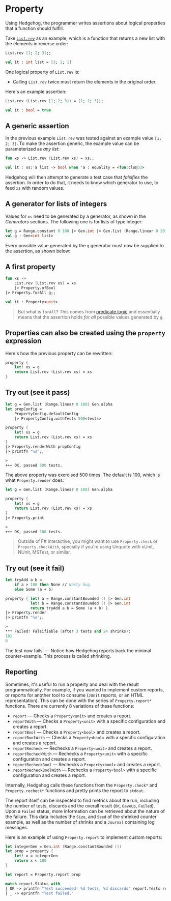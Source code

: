 # Property

Using Hedgehog, the programmer writes assertions about logical properties that a function should fulfill.

Take [`List.rev`](https://msdn.microsoft.com/visualfsharpdocs/conceptual/list.rev%5b%27t%5d-function-%5bfsharp%5d) as an example, which is a function that returns a new list with the elements in reverse order:

```fs
List.rev [1; 2; 3];;

val it : int list = [3; 2; 1]
```

One logical property of `List.rev` is:

* Calling `List.rev` twice must return the elements in the original order.

Here's an example assertion:

```fs
List.rev (List.rev [1; 2; 3]) = [1; 2; 3];;

val it : bool = true
```

## A generic assertion

In the previous example `List.rev` was tested against an example value `[1; 2; 3]`. To make the assertion generic, the example value can be parameterized as *any list*:

```fs
fun xs -> List.rev (List.rev xs) = xs;;

val it : xs:'a list -> bool when 'a : equality = <fun:clo@33>
```

Hedgehog will then attempt to generate a test case that *falsifies* the assertion. In order to do that, it needs to know which generator to use, to feed `xs` with random values.

## A generator for lists of integers

Values for `xs` need to be generated by a generator, as shown in the *Generators* sections. The following one is for lists of type integer:

```fs
let g = Range.constant 0 100 |> Gen.int |> Gen.list (Range.linear 0 20);;
val g : Gen<int list>
```

Every possible value generated by the `g` generator must now be supplied to the assertion, as shown below:

## A first property

```fs
fun xs ->
    List.rev (List.rev xs) = xs
    |> Property.ofBool
|> Property.forAll g;;

val it : Property<unit>
```

>But what is `forAll`? This comes from [predicate logic](https://en.wikipedia.org/wiki/Universal_quantification) and essentially means that the assertion holds *for all* possible values generated by `g`.

## Properties can also be created using the `property` expression

Here's how the previous property can be rewritten:

```fs
property {
    let! xs = g
    return List.rev (List.rev xs) = xs
}
```

## Try out (see it pass)

```fs
let g = Gen.list (Range.linear 0 100) Gen.alpha
let propConfig =
    PropertyConfig.defaultConfig
    |> PropertyConfig.withTests 500<tests>

property {
    let! xs = g
    return List.rev (List.rev xs) = xs
}
|> Property.renderWith propConfig
|> printfn "%s";;

>
+++ OK, passed 500 tests.

```

The above property was exercised 500 times. The default is 100, which is what `Property.render` does:

```fs
let g = Gen.list (Range.linear 0 100) Gen.alpha

property {
    let! xs = g
    return List.rev (List.rev xs) = xs
}
|> Property.print

>
+++ OK, passed 100 tests.

```

>Outside of F# Interactive, you might want to use `Property.check` or `Property.checkWith`, specially if you're using Unquote with xUnit, NUnit, MSTest, or similar.

## Try out (see it fail)

```fs
let tryAdd a b =
    if a > 100 then None // Nasty bug.
    else Some (a + b)

property { let! a = Range.constantBounded () |> Gen.int
           let! b = Range.constantBounded () |> Gen.int
           return tryAdd a b = Some (a + b) }
|> Property.render
|> printfn "%s";;

>
*** Failed! Falsifiable (after 3 tests and 24 shrinks):
101
0

```

The test now fails. — Notice how Hedgehog reports back the minimal counter-example. This process is called shrinking.

## Reporting

Sometimes, it's useful to run a property and deal with the result programmatically. For example, if you wanted to
implement custom reports, or reports for another tool to consume (`JUnit` reports, or an HTML representation). This can
be done with the series of `Property.report*` functions. There are currently 8 variations of these functions:

- `report` &mdash; Checks a `Property<unit>` and creates a report.
- `reportWith` &mdash; Checks a `Property<unit>` with a specific configuration and creates a report.
- `reportBool` &mdash; Checks a `Property<bool>` and creates a report.
- `reportBoolWith` &mdash; Checks a `Property<bool>` with a specific configuration and creates a report.
- `reportRecheck` &mdash; Rechecks a `Property<unit>` and creates a report.
- `reportRecheckWith` &mdash; Rechecks a `Property<unit>` with a specific configuration and creates a report.
- `reportRecheckBool` &mdash; Rechecks a `Property<bool>` and creates a report.
- `reportRecheckBoolWith` &mdash; Rechecks a `Property<bool>` with a specific configuration and creates a report.

Internally, Hedgehog calls these functions from the `Property.check*` and `Property.recheck*` functions and pretty
prints the report to `stdout`.

The report itself can be inspected to find metrics about the run, including the number of tests, discards and the
overall result (`OK`, `GaveUp`, `Failed`). Upon a `Failed` status, more information can be retrieved about the nature
of the failure. This data includes the `Size`, and `Seed` of the shrinked counter example, as well as the number of
shrinks and a `Journal` containing log messages.

Here is an example of using `Property.report` to implement custom reports:

```fsharp
let integerGen = Gen.int (Range.constantBounded ())
let prop = property {
    let! x = integerGen
    return x < 100
}

let report = Property.report prop

match report.Status with
| OK -> printfn "Test succeeded! %d tests, %d discards" report.Tests report.Discards
| _ -> eprintfn "Test failed."
```
